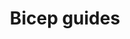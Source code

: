 ---
type: docs
title: "Bicep guides"
linkTitle: "Bicep guides"
description: "Learn how to model apps using Bicep"
weight: 100
---